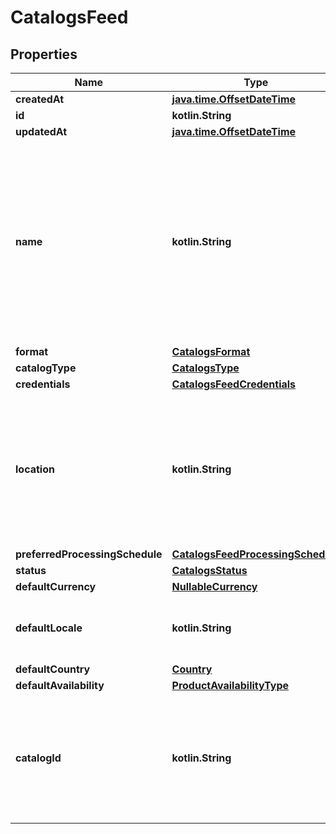 
# CatalogsFeed

## Properties
| Name | Type | Description | Notes |
| ------------ | ------------- | ------------- | ------------- |
| **createdAt** | [**java.time.OffsetDateTime**](java.time.OffsetDateTime.md) |  |  |
| **id** | **kotlin.String** |  |  |
| **updatedAt** | [**java.time.OffsetDateTime**](java.time.OffsetDateTime.md) |  |  |
| **name** | **kotlin.String** | A human-friendly name associated to a given feed. This value is currently nullable due to historical reasons. It is expected to become non-nullable in the future. |  |
| **format** | [**CatalogsFormat**](CatalogsFormat.md) |  |  |
| **catalogType** | [**CatalogsType**](CatalogsType.md) |  |  |
| **credentials** | [**CatalogsFeedCredentials**](CatalogsFeedCredentials.md) |  |  |
| **location** | **kotlin.String** | The URL where a feed is available for download. This URL is what Pinterest will use to download a feed for processing. |  |
| **preferredProcessingSchedule** | [**CatalogsFeedProcessingSchedule**](CatalogsFeedProcessingSchedule.md) |  |  |
| **status** | [**CatalogsStatus**](CatalogsStatus.md) |  |  |
| **defaultCurrency** | [**NullableCurrency**](NullableCurrency.md) |  |  |
| **defaultLocale** | **kotlin.String** | The locale used within a feed for product descriptions. |  |
| **defaultCountry** | [**Country**](Country.md) |  |  |
| **defaultAvailability** | [**ProductAvailabilityType**](ProductAvailabilityType.md) |  |  |
| **catalogId** | **kotlin.String** | Catalog id pertaining to the feed. If not provided, feed will use a default catalog based on type. |  |




